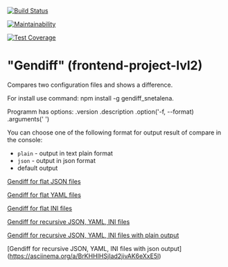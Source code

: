 [![Build Status](https://travis-ci.org/snetalena/frontend-project-lvl2.svg?branch=master)](https://travis-ci.org/snetalena/frontend-project-lvl2)

[![Maintainability](https://api.codeclimate.com/v1/badges/a99a88d28ad37a79dbf6/maintainability)](https://codeclimate.com/github/snetalena/frontend-project-lvl2/maintainability)

[![Test Coverage](https://api.codeclimate.com/v1/badges/a99a88d28ad37a79dbf6/test_coverage)](https://codeclimate.com/github/snetalena/frontend-project-lvl2/test_coverage)

# "Gendiff" (frontend-project-lvl2)

Compares two configuration files and shows a difference.

For install use command: 
npm install -g gendiff_snetalena.

Programm has options:
  .version
  .description
  .option('-f, --format)
  .arguments('<firstConfig> <secondConfig>')

You can choose one of the following format for output result of compare in the console:

- `plain` - output in text plain format
- `json` - output in json format
-  default output

[Gendiff for flat JSON files](https://asciinema.org/a/3YdgRqHjF386zhhUMr1EyON1U)

[Gendiff for flat YAML files](https://asciinema.org/a/Iz30t7sVG5IiA8y0stTGh8yeI)

[Gendiff for flat INI files](https://asciinema.org/a/lAHAqXKyWsrx7JrCGcXCrCrVx)

[Gendiff for recursive JSON, YAML, INI files](https://asciinema.org/a/fruL6KE0VhgpBj1JPc2dL3ZPd)

[Gendiff for recursive JSON, YAML, INI files with plain output](https://asciinema.org/a/0RJYDMjRrON4Ce271fvcoJCUs)

[Gendiff for recursive JSON, YAML, INI files with json output] (https://asciinema.org/a/BrKHHIHSjIad2jivAK6eXxE5l)